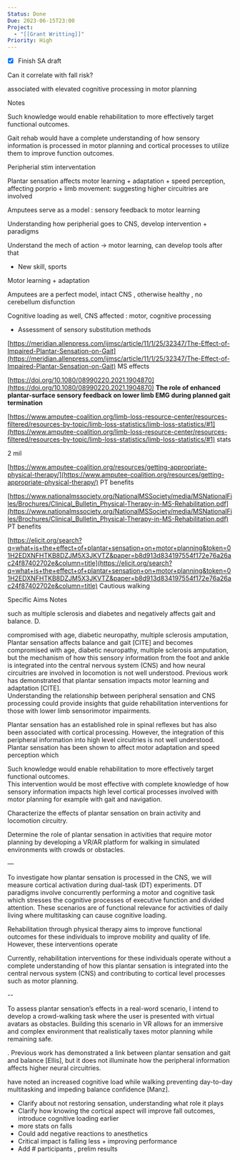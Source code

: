 ```yaml
---
Status: Done
Due: 2023-06-15T23:00
Project:
  - "[[Grant Writting]]"
Priority: High
---
```

  

- [x] Finish SA draft

  

Can it correlate with fall risk?

associated with elevated cognitive processing in motor planning

Notes

Such knowledge would enable rehabilitation to more effectively target functional outcomes.

Gait rehab would have a complete understanding of how sensory information is processed in motor planning and cortical processes to utilize them to improve function outcomes.

Peripherial stim interventation

Plantar sensation affects motor learning + adaptation + speed perception, affecting porprio + limb movement: suggesting higher circuitries are involved

Amputees serve as a model : sensory feedback to motor learning

Understanding how peripherial goes to CNS, develop intervention + paradigms

Understand the mech of action -> motor learning, can develop tools after that

- New skill, sports

Motor learning + adaptation

Amputees are a perfect model, intact CNS , otherwise healthy , no cerebellum disfunction

Cognitive loading as well, CNS affected : motor, cognitive processing

  

- Assessment of sensory substitution methods

[https://meridian.allenpress.com/ijmsc/article/11/1/25/32347/The-Effect-of-Impaired-Plantar-Sensation-on-Gait](https://meridian.allenpress.com/ijmsc/article/11/1/25/32347/The-Effect-of-Impaired-Plantar-Sensation-on-Gait) MS effects

[https://doi.org/10.1080/08990220.2021.1904870](https://doi.org/10.1080/08990220.2021.1904870) **The role of enhanced plantar-surface sensory feedback on lower limb EMG during planned gait termination**

  

[https://www.amputee-coalition.org/limb-loss-resource-center/resources-filtered/resources-by-topic/limb-loss-statistics/limb-loss-statistics/#1](https://www.amputee-coalition.org/limb-loss-resource-center/resources-filtered/resources-by-topic/limb-loss-statistics/limb-loss-statistics/#1) stats

2 mil

[https://www.amputee-coalition.org/resources/getting-appropriate-physical-therapy/](https://www.amputee-coalition.org/resources/getting-appropriate-physical-therapy/) PT benefits

[https://www.nationalmssociety.org/NationalMSSociety/media/MSNationalFiles/Brochures/Clinical_Bulletin_Physical-Therapy-in-MS-Rehabilitation.pdf](https://www.nationalmssociety.org/NationalMSSociety/media/MSNationalFiles/Brochures/Clinical_Bulletin_Physical-Therapy-in-MS-Rehabilitation.pdf) PT benefits

  

[https://elicit.org/search?q=what+is+the+effect+of+plantar+sensation+on+motor+planning&token=01H2EDXNFHTKB8DZJM5X3JKVTZ&paper=b8d913d834197554f172e76a26ac24f87402702e&column=title](https://elicit.org/search?q=what+is+the+effect+of+plantar+sensation+on+motor+planning&token=01H2EDXNFHTKB8DZJM5X3JKVTZ&paper=b8d913d834197554f172e76a26ac24f87402702e&column=title) Cautious walking

  

Specific Aims Notes

such as multiple sclerosis and diabetes and negatively affects gait and balance. D.

compromised with age, diabetic neuropathy, multiple sclerosis amputation,  
Plantar sensation affects balance and gait [CITE] and becomes compromised with age, diabetic neuropathy, multiple sclerosis amputation,  
but the mechanism of how this sensory information from the foot and ankle is integrated into the central nervous system (CNS) and how neural circuitries are involved in locomotion is not well understood. Previous work has demonstrated that plantar sensation impacts motor learning and adaptation [CITE].  
Understanding the relationship between peripheral sensation and CNS processing could provide insights that guide rehabilitation interventions for those with lower limb sensorimotor impairments.

Plantar sensation has an established role in spinal reflexes but has also been associated with cortical processing. However, the integration of this peripheral information into high level circuitries is not well understood. Plantar sensation has been shown to affect motor adaptation and speed perception which

Such knowledge would enable rehabilitation to more effectively target functional outcomes.  
This intervention would be most effective with complete knowledge of how sensory information impacts high level cortical processes involved with motor planning for example with gait and navigation.

Characterize the effects of plantar sensation on brain activity and locomotion circuitry.

Determine the role of plantar sensation in activities that require motor planning by developing a VR/AR platform for walking in simulated environments with crowds or obstacles.

  

  

—

To investigate how plantar sensation is processed in the CNS, we will measure cortical activation during dual-task (DT) experiments. DT paradigms involve concurrently performing a motor and cognitive task which stresses the cognitive processes of executive function and divided attention. These scenarios are of functional relevance for activities of daily living where multitasking can cause cognitive loading.

Rehabilitation through physical therapy aims to improve functional outcomes for these individuals to improve mobility and quality of life. However, these interventions operate

Currently, rehabilitation interventions for these individuals operate without a complete understanding of how this plantar sensation is integrated into the central nervous system (CNS) and contributing to cortical level processes such as motor planning.

  

--

To assess plantar sensation’s effects in a real-word scenario, I intend to develop a crowd-walking task where the user is presented with virtual avatars as obstacles. Building this scenario in VR allows for an immersive and complex environment that realistically taxes motor planning while remaining safe.

  

  

. Previous work has demonstrated a link between plantar sensation and gait and balance [Ellis], but it does not illuminate how the peripheral information affects higher neural circuitries.

  

have noted an increased cognitive load while walking preventing day-to-day multitasking and impeding balance confidence [Manz].

  

- Clarify about not restoring sensation, understanding what role it plays
- Clarify how knowing the cortical aspect will improve fall outcomes, introduce cognitive loading earlier
- more stats on falls
- Could add negative reactions to anesthetics
- Critical impact is falling less + improving performance
- Add # participants , prelim results